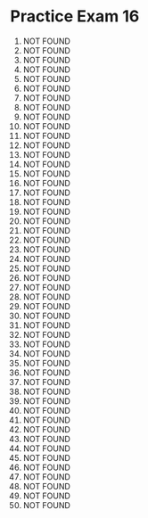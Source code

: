 # Practice Exam 16

1. NOT FOUND
2. NOT FOUND
3. NOT FOUND
4. NOT FOUND
5. NOT FOUND
6. NOT FOUND
7. NOT FOUND
8. NOT FOUND
9. NOT FOUND
10. NOT FOUND
11. NOT FOUND
12. NOT FOUND
13. NOT FOUND
14. NOT FOUND
15. NOT FOUND
16. NOT FOUND
17. NOT FOUND
18. NOT FOUND
19. NOT FOUND
20. NOT FOUND
21. NOT FOUND
22. NOT FOUND
23. NOT FOUND
24. NOT FOUND
25. NOT FOUND
26. NOT FOUND
27. NOT FOUND
28. NOT FOUND
29. NOT FOUND
30. NOT FOUND
31. NOT FOUND
32. NOT FOUND
33. NOT FOUND
34. NOT FOUND
35. NOT FOUND
36. NOT FOUND
37. NOT FOUND
38. NOT FOUND
39. NOT FOUND
40. NOT FOUND
41. NOT FOUND
42. NOT FOUND
43. NOT FOUND
44. NOT FOUND
45. NOT FOUND
46. NOT FOUND
47. NOT FOUND
48. NOT FOUND
49. NOT FOUND
50. NOT FOUND

